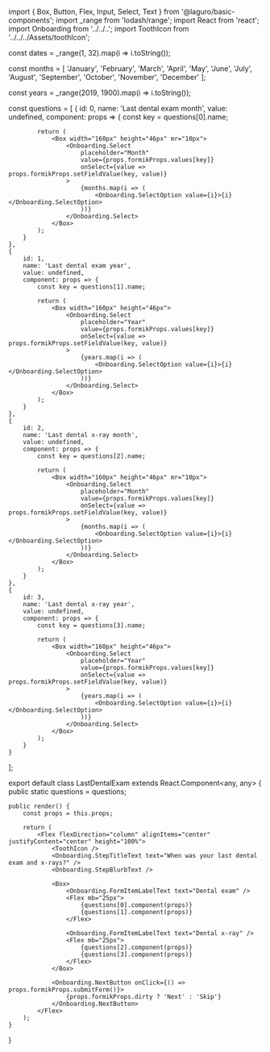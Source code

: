 import { Box, Button, Flex, Input, Select, Text } from '@laguro/basic-components';
import _range from 'lodash/range';
import React from 'react';
import Onboarding from '../../..';
import ToothIcon from '../../../Assets/toothIcon';

const dates = _range(1, 32).map(i => i.toString());

const months = [
    'January',
    'February',
    'March',
    'April',
    'May',
    'June',
    'July',
    'August',
    'September',
    'October',
    'November',
    'December'
];

const years = _range(2019, 1900).map(i => i.toString());

const questions = [
    {
        id: 0,
        name: 'Last dental exam month',
        value: undefined,
        component: props => {
            const key = questions[0].name;

            return (
                <Box width="160px" height="46px" mr="10px">
                    <Onboarding.Select
                        placeholder="Month"
                        value={props.formikProps.values[key]}
                        onSelect={value => props.formikProps.setFieldValue(key, value)}
                    >
                        {months.map(i => (
                            <Onboarding.SelectOption value={i}>{i}</Onboarding.SelectOption>
                        ))}
                    </Onboarding.Select>
                </Box>
            );
        }
    },
    {
        id: 1,
        name: 'Last dental exam year',
        value: undefined,
        component: props => {
            const key = questions[1].name;

            return (
                <Box width="160px" height="46px">
                    <Onboarding.Select
                        placeholder="Year"
                        value={props.formikProps.values[key]}
                        onSelect={value => props.formikProps.setFieldValue(key, value)}
                    >
                        {years.map(i => (
                            <Onboarding.SelectOption value={i}>{i}</Onboarding.SelectOption>
                        ))}
                    </Onboarding.Select>
                </Box>
            );
        }
    },
    {
        id: 2,
        name: 'Last dental x-ray month',
        value: undefined,
        component: props => {
            const key = questions[2].name;

            return (
                <Box width="160px" height="46px" mr="10px">
                    <Onboarding.Select
                        placeholder="Month"
                        value={props.formikProps.values[key]}
                        onSelect={value => props.formikProps.setFieldValue(key, value)}
                    >
                        {months.map(i => (
                            <Onboarding.SelectOption value={i}>{i}</Onboarding.SelectOption>
                        ))}
                    </Onboarding.Select>
                </Box>
            );
        }
    },
    {
        id: 3,
        name: 'Last dental x-ray year',
        value: undefined,
        component: props => {
            const key = questions[3].name;

            return (
                <Box width="160px" height="46px">
                    <Onboarding.Select
                        placeholder="Year"
                        value={props.formikProps.values[key]}
                        onSelect={value => props.formikProps.setFieldValue(key, value)}
                    >
                        {years.map(i => (
                            <Onboarding.SelectOption value={i}>{i}</Onboarding.SelectOption>
                        ))}
                    </Onboarding.Select>
                </Box>
            );
        }
    }
];

export default class LastDentalExam extends React.Component<any, any> {
    public static questions = questions;

    public render() {
        const props = this.props;

        return (
            <Flex flexDirection="column" alignItems="center" justifyContent="center" height="100%">
                <ToothIcon />
                <Onboarding.StepTitleText text="When was your last dental exam and x-rays?" />
                <Onboarding.StepBlurbText />

                <Box>
                    <Onboarding.FormItemLabelText text="Dental exam" />
                    <Flex mb="25px">
                        {questions[0].component(props)}
                        {questions[1].component(props)}
                    </Flex>

                    <Onboarding.FormItemLabelText text="Dental x-ray" />
                    <Flex mb="25px">
                        {questions[2].component(props)}
                        {questions[3].component(props)}
                    </Flex>
                </Box>

                <Onboarding.NextButton onClick={() => props.formikProps.submitForm()}>
                    {props.formikProps.dirty ? 'Next' : 'Skip'}
                </Onboarding.NextButton>
            </Flex>
        );
    }
}
